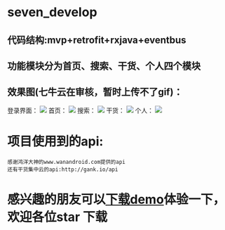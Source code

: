# seven_develop
## 代码结构:mvp+retrofit+rxjava+eventbus
## 功能模块分为首页、搜索、干货、个人四个模块
## 效果图(七牛云在审核，暂时上传不了gif)：
 登录界面： ![](https://i.imgur.com/jyuexd3.png)
 首页： ![](https://i.imgur.com/8nYBUqN.png)
 搜索： ![](https://i.imgur.com/VMwlG5E.png)
 干货： ![](https://i.imgur.com/7Xyq9SJ.jpg)
 个人： ![](https://i.imgur.com/LJABp1q.png)
# 项目使用到的api: #
	感谢鸿洋大神的www.wanandroid.com提供的api
	还有干货集中云的api:http://gank.io/api

# 感兴趣的朋友可以[下载demo](https://fir.im/mche?release_id=5b18bdaa548b7a1ce42c2e54 "下载demo")体验一下，欢迎各位star 下载 #